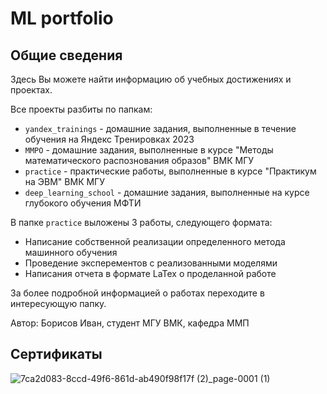 # ML portfolio
## Общие сведения 
Здесь Вы можете найти информацию об учебных достижениях и проектах.

Все проекты разбиты по папкам:
- `yandex_trainings` - домашние задания, выполненные в течение обучения на Яндекс Тренировках 2023
- `MMPO` - домашние задания, выполненные в курсе "Методы математического распознования образов" ВМК МГУ
- `practice` - практические работы, выполненные в курсе "Практикум на ЭВМ" ВМК МГУ
- `deep_learning_school` - домашние задания, выполненные на курсе глубокого обучения МФТИ

В папке `practice` выложены 3 работы, следующего формата:
- Написание собственной реализации определенного метода машинного обучения
- Проведение эксперементов с реализованными моделями
- Написания отчета в формате LaTex о проделанной работе

За более подробной информацией о работах переходите в интересующую папку.

Автор: Борисов Иван, студент МГУ ВМК, кафедра ММП

## Сертификаты

![7ca2d083-8ccd-49f6-861d-ab490f98f17f (2)_page-0001 (1)](https://github.com/BoogieQQ/ml-portfolio/assets/86532704/2027e99c-a6d5-4526-a34b-e09ca1056f91)


